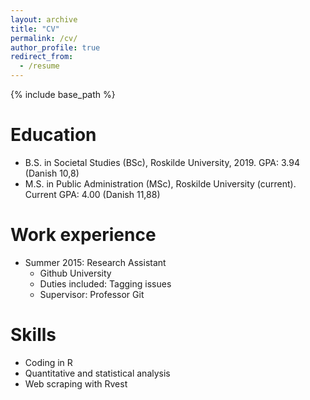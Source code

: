 ```yaml
---
layout: archive
title: "CV"
permalink: /cv/
author_profile: true
redirect_from:
  - /resume
---
```


{% include base_path %}

Education
======
* B.S. in Societal Studies (BSc), Roskilde University, 2019. GPA: 3.94 (Danish 10,8)
* M.S. in Public Administration (MSc), Roskilde University (current). Current GPA: 4.00 (Danish 11,88)

Work experience
======
* Summer 2015: Research Assistant
  * Github University
  * Duties included: Tagging issues
  * Supervisor: Professor Git

Skills
======
* Coding in R
* Quantitative and statistical analysis
* Web scraping with Rvest
